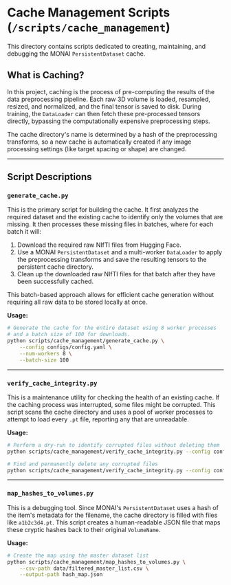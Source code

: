# Cache Management Scripts (`/scripts/cache_management`)

This directory contains scripts dedicated to creating, maintaining, and debugging the MONAI `PersistentDataset` cache.

## What is Caching?

In this project, caching is the process of pre-computing the results of the data preprocessing pipeline. Each raw 3D volume is loaded, resampled, resized, and normalized, and the final tensor is saved to disk. During training, the `DataLoader` can then fetch these pre-processed tensors directly, bypassing the computationally expensive preprocessing steps.

The cache directory's name is determined by a hash of the preprocessing transforms, so a new cache is automatically created if any image processing settings (like target spacing or shape) are changed.

-----

## Script Descriptions

### `generate_cache.py`

This is the primary script for building the cache. It first analyzes the required dataset and the existing cache to identify only the volumes that are missing. It then processes these missing files in batches, where for each batch it will:

1.  Download the required raw NIfTI files from Hugging Face.
2.  Use a MONAI `PersistentDataset` and a multi-worker `DataLoader` to apply the preprocessing transforms and save the resulting tensors to the persistent cache directory.
3.  Clean up the downloaded raw NIfTI files for that batch after they have been successfully cached.

This batch-based approach allows for efficient cache generation without requiring all raw data to be stored locally at once.

**Usage:**

```bash
# Generate the cache for the entire dataset using 8 worker processes
# and a batch size of 100 for downloads.
python scripts/cache_management/generate_cache.py \
    --config configs/config.yaml \
    --num-workers 8 \
    --batch-size 100
```

-----

### `verify_cache_integrity.py`

This is a maintenance utility for checking the health of an existing cache. If the caching process was interrupted, some files might be corrupted. This script scans the cache directory and uses a pool of worker processes to attempt to load every `.pt` file, reporting any that are unreadable.

**Usage:**

```bash
# Perform a dry-run to identify corrupted files without deleting them
python scripts/cache_management/verify_cache_integrity.py --config configs/config.yaml

# Find and permanently delete any corrupted files
python scripts/cache_management/verify_cache_integrity.py --config configs/config.yaml --fix
```

-----

### `map_hashes_to_volumes.py`

This is a debugging tool. Since MONAI's `PersistentDataset` uses a hash of the item's metadata for the filename, the cache directory is filled with files like `a1b2c3d4.pt`. This script creates a human-readable JSON file that maps these cryptic hashes back to their original `VolumeName`.

**Usage:**

```bash
# Create the map using the master dataset list
python scripts/cache_management/map_hashes_to_volumes.py \
    --csv-path data/filtered_master_list.csv \
    --output-path hash_map.json
```
